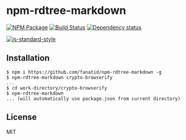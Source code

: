 # npm-rdtree-markdown

[![NPM Package](https://img.shields.io/npm/v/npm-rdtree-markdown.svg?style=flat-square)](https://www.npmjs.org/package/npm-rdtree-markdown)
[![Build Status](https://img.shields.io/travis/fanatid/npm-rdtree-markdown.svg?branch=master&style=flat-square)](https://travis-ci.org/fanatid/npm-rdtree-markdown)
[![Dependency status](https://img.shields.io/david/fanatid/npm-rdtree-markdown.svg?style=flat-square)](https://david-dm.org/fanatid/npm-rdtree-markdown#info=dependencies)

[![js-standard-style](https://cdn.rawgit.com/feross/standard/master/badge.svg)](https://github.com/feross/standard)

## Installation

```shell
$ npm i https://github.com/fanatid/npm-rdtree-markdown -g
$ npm-rdtree-markdown crypto-browserify
...
$ cd work-directory/crypto-browserify
$ npm-rdtree-markdown
... (will automatically use package.json from current directory)
```

## License

MIT
